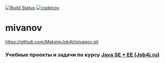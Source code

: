 [![Build Status](https://travis-ci.org/MaksimJob4j/mivanov.svg?branch=master)](https://travis-ci.org/MaksimJob4j/mivanov)
[![codecov](https://codecov.io/gh/MaksimJob4j/mivanov/branch/master/graph/badge.svg)](https://codecov.io/gh/MaksimJob4j/mivanov)
# mivanov
https://github.com/MaksimJob4j/mivanov.git
### Учебные проекты и задачи по курсу  [Java SE + EE (Job4j.ru)](http://job4j.ru/courses/java_with_zero_to_job.html)  


